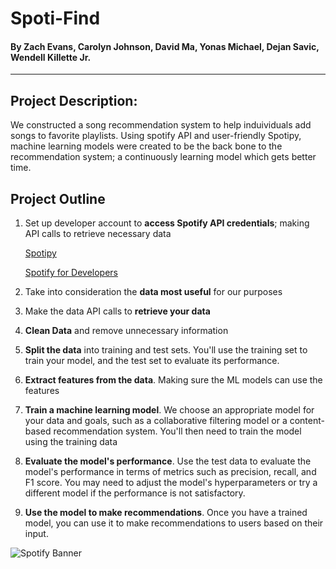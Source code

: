 # **Spoti-Find**
#### By Zach Evans, Carolyn Johnson, David Ma, Yonas Michael, Dejan Savic, Wendell Killette Jr.
***
## **Project Description:**
We constructed a song recommendation system to help induividuals add songs to favorite playlists. Using spotify API and user-friendly Spotipy, machine learning models were created to be the back bone to the recommendation system; a continuously learning model which gets better time. 

## Project Outline
1. Set up developer account to **access Spotify API credentials**; making API calls to retrieve necessary data 
   
   [Spotipy](https://spotipy.readthedocs.io/en/2.22.0/)
   
   [Spotify for Developers](https://developer.spotify.com/)
   
2. Take into consideration the **data most useful** for our purposes
3. Make the data API calls to **retrieve your data**
4. **Clean Data** and remove unnecessary information
5. **Split the data** into training and test sets. You'll use the training set to train your model, and the test set to evaluate its performance.
6. **Extract features from the data**. Making sure the ML models can use the features
7. **Train a machine learning model**. We choose an appropriate model for your data and goals, such as a collaborative filtering model or a content-based recommendation system. You'll then need to train the model using the training data
8. **Evaluate the model's performance**. Use the test data to evaluate the model's performance in terms of metrics such as precision, recall, and F1 score. You may need to adjust the model's hyperparameters or try a different model if the performance is not satisfactory.
9. **Use the model to make recommendations**. Once you have a trained model, you can use it to make recommendations to users based on their input.


![Spotify Banner](https://developer.spotify.com/assets/branding-guidelines/using-our-logo.png)
